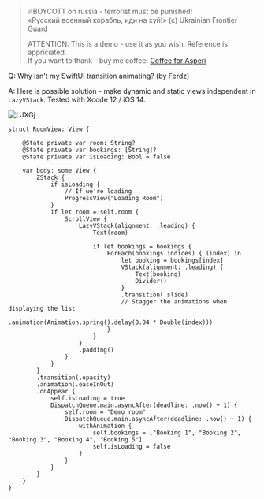 >
> 🔥BOYCOTT on russia - terrorist must be punished!<br>
> «Русский военный корабль, иди на хуй!» (c) Ukrainian Frontier Guard
> 
> ATTENTION: This is a demo - use it as you wish. Reference is appriciated.<br>
> If you want to thank - buy me coffee: [Coffee for Asperi](https://secure.wayforpay.com/donate/asperi)
>

Q: Why isn't my SwiftUI transition animating? (by Ferdz)

A: Here is possible solution - make dynamic and static views independent in `LazyVStack`. Tested with Xcode 12 / iOS 14.

![LJXGj](https://user-images.githubusercontent.com/62171579/182015902-4fb3ab76-dba3-47d1-a314-1cf9bd51b9a1.gif)

```
struct RoomView: View {
    
    @State private var room: String?
    @State private var bookings: [String]?
    @State private var isLoading: Bool = false
    
    var body: some View {
        ZStack {
            if isLoading {
                // If we're loading
                ProgressView("Loading Room")
            }
            if let room = self.room {
                ScrollView {
                    LazyVStack(alignment: .leading) {
                        Text(room)
                        
                        if let bookings = bookings {
                            ForEach(bookings.indices) { (index) in
                                let booking = bookings[index]
                                VStack(alignment: .leading) {
                                    Text(booking)
                                    Divider()
                                }
                                .transition(.slide)
                                // Stagger the animations when displaying the list
                                .animation(Animation.spring().delay(0.04 * Double(index)))
                            }
                        }
                    }
                    .padding()
                }
            }
        }
        .transition(.opacity)
        .animation(.easeInOut)
        .onAppear {
            self.isLoading = true
            DispatchQueue.main.asyncAfter(deadline: .now() + 1) {
                self.room = "Demo room"
                DispatchQueue.main.asyncAfter(deadline: .now() + 1) {
                    withAnimation {
                        self.bookings = ["Booking 1", "Booking 2", "Booking 3", "Booking 4", "Booking 5"]
                        self.isLoading = false
                    }
                }
            }
        }
    }
}
```
